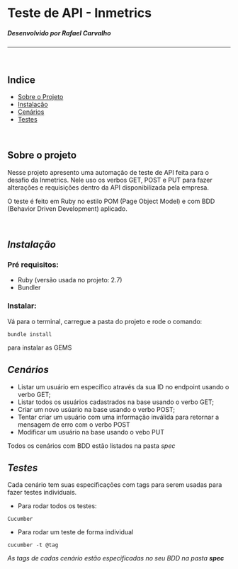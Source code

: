 # **Teste de API - Inmetrics**
##### _Desenvolvido por Rafael Carvalho_
-- --
&nbsp;

## **Indice**

- [Sobre o Projeto](#sobre-o-projeto)
- [Instalação](#instalação)
- [Cenários](#cenários)
- [Testes](#testes)

&nbsp;

## **Sobre o projeto**

 Nesse projeto apresento uma automação de teste de API feita para o desafio da Inmetrics. Nele uso os verbos GET, POST e PUT para fazer alterações e requisições dentro da API disponibilizada pela empresa.

 O teste é feito em Ruby no estilo POM (Page Object Model) e com BDD (Behavior Driven Development) aplicado.


&nbsp;

## _**Instalação**_

### **Pré requisitos:**
- Ruby (versão usada no projeto: 2.7)
- Bundler

### **Instalar:**
Vá para o terminal, carregue a pasta do projeto e rode o comando:

``bundle install``

para instalar as GEMS
  
 ## _**Cenários**_
 
 - Listar um usuário em específico através da sua ID no endpoint usando o verbo GET;
 - Listar todos os usuários cadastrados na base usando o verbo GET;
 - Criar um novo usúario na base usando o verbo POST;
 - Tentar criar um usuário com uma informação inválida para retornar a mensagem de erro com o verbo POST
 - Modificar um usuário na base usando o vebo PUT

Todos os cenários com BDD estão listados na pasta _spec_

 ## **_Testes_**

Cada cenário tem suas especificações com tags para serem usadas para fazer testes individuais. 

- Para rodar todos os testes:

`` Cucumber ``

- Para rodar um teste de forma individual

 ``cucumber -t @tag``

 _As tags de cadas cenário estão especificadas no seu BDD na pasta **spec**_ 